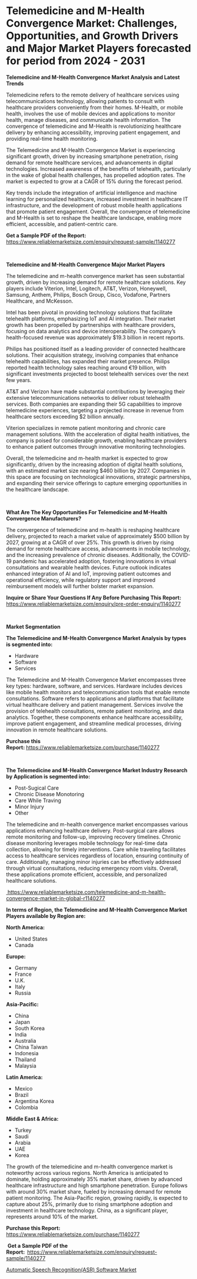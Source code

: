 <p><h1>Telemedicine and M-Health Convergence Market: Challenges, Opportunities, and Growth Drivers and Major Market Players forecasted for period from 2024 - 2031</h1></p><p><strong>Telemedicine and M-Health Convergence Market Analysis and Latest Trends</strong></p>
<p><p>Telemedicine refers to the remote delivery of healthcare services using telecommunications technology, allowing patients to consult with healthcare providers conveniently from their homes. M-Health, or mobile health, involves the use of mobile devices and applications to monitor health, manage diseases, and communicate health information. The convergence of telemedicine and M-Health is revolutionizing healthcare delivery by enhancing accessibility, improving patient engagement, and providing real-time health monitoring.</p><p>The Telemedicine and M-Health Convergence Market is experiencing significant growth, driven by increasing smartphone penetration, rising demand for remote healthcare services, and advancements in digital technologies. Increased awareness of the benefits of telehealth, particularly in the wake of global health challenges, has propelled adoption rates. The market is expected to grow at a CAGR of 15% during the forecast period. </p><p>Key trends include the integration of artificial intelligence and machine learning for personalized healthcare, increased investment in healthcare IT infrastructure, and the development of robust mobile health applications that promote patient engagement. Overall, the convergence of telemedicine and M-Health is set to reshape the healthcare landscape, enabling more efficient, accessible, and patient-centric care.</p></p>
<p><strong>Get a Sample PDF of the Report:&nbsp;</strong> <a href="https://www.reliablemarketsize.com/enquiry/request-sample/1140277?utm_campaign=1897&utm_medium=2&utm_source=Github&utm_content=ia&utm_term=28122024&utm_id=telemedicine-and-m-health-convergence">https://www.reliablemarketsize.com/enquiry/request-sample/1140277</a></p>
<p>&nbsp;</p>
<p><strong>Telemedicine and M-Health Convergence Major Market Players</strong></p>
<p><p>The telemedicine and m-health convergence market has seen substantial growth, driven by increasing demand for remote healthcare solutions. Key players include Viterion, Intel, Logitech, AT&T, Verizon, Honeywell, Samsung, Anthem, Philips, Bosch Group, Cisco, Vodafone, Partners Healthcare, and McKesson. </p><p>Intel has been pivotal in providing technology solutions that facilitate telehealth platforms, emphasizing IoT and AI integration. Their market growth has been propelled by partnerships with healthcare providers, focusing on data analytics and device interoperability. The company’s health-focused revenue was approximately $19.3 billion in recent reports.</p><p>Philips has positioned itself as a leading provider of connected healthcare solutions. Their acquisition strategy, involving companies that enhance telehealth capabilities, has expanded their market presence. Philips reported health technology sales reaching around €19 billion, with significant investments projected to boost telehealth services over the next few years.</p><p>AT&T and Verizon have made substantial contributions by leveraging their extensive telecommunications networks to deliver robust telehealth services. Both companies are expanding their 5G capabilities to improve telemedicine experiences, targeting a projected increase in revenue from healthcare sectors exceeding $2 billion annually.</p><p>Viterion specializes in remote patient monitoring and chronic care management solutions. With the acceleration of digital health initiatives, the company is poised for considerable growth, enabling healthcare providers to enhance patient outcomes through innovative monitoring technologies.</p><p>Overall, the telemedicine and m-health market is expected to grow significantly, driven by the increasing adoption of digital health solutions, with an estimated market size nearing $460 billion by 2027. Companies in this space are focusing on technological innovations, strategic partnerships, and expanding their service offerings to capture emerging opportunities in the healthcare landscape.</p></p>
<p>&nbsp;</p>
<p><strong>What Are The Key Opportunities For Telemedicine and M-Health Convergence Manufacturers?</strong></p>
<p><p>The convergence of telemedicine and m-health is reshaping healthcare delivery, projected to reach a market value of approximately $500 billion by 2027, growing at a CAGR of over 25%. This growth is driven by rising demand for remote healthcare access, advancements in mobile technology, and the increasing prevalence of chronic diseases. Additionally, the COVID-19 pandemic has accelerated adoption, fostering innovations in virtual consultations and wearable health devices. Future outlook indicates enhanced integration of AI and IoT, improving patient outcomes and operational efficiency, while regulatory support and improved reimbursement models will further bolster market expansion.</p></p>
<p><strong>Inquire or Share Your Questions If Any Before Purchasing This Report:</strong> <a href="https://www.reliablemarketsize.com/enquiry/pre-order-enquiry/1140277?utm_campaign=1897&utm_medium=2&utm_source=Github&utm_content=ia&utm_term=28122024&utm_id=telemedicine-and-m-health-convergence">https://www.reliablemarketsize.com/enquiry/pre-order-enquiry/1140277</a></p>
<p>&nbsp;</p>
<p><strong>Market Segmentation</strong></p>
<p><strong>The Telemedicine and M-Health Convergence Market Analysis by types is segmented into:</strong></p>
<p><ul><li>Hardware</li><li>Software</li><li>Services</li></ul></p>
<p><p>The Telemedicine and M-Health Convergence Market encompasses three key types: hardware, software, and services. Hardware includes devices like mobile health monitors and telecommunication tools that enable remote consultations. Software refers to applications and platforms that facilitate virtual healthcare delivery and patient management. Services involve the provision of telehealth consultations, remote patient monitoring, and data analytics. Together, these components enhance healthcare accessibility, improve patient engagement, and streamline medical processes, driving innovation in remote healthcare solutions.</p></p>
<p><strong>Purchase this Report:&nbsp;</strong><a href="https://www.reliablemarketsize.com/purchase/1140277?utm_campaign=1897&utm_medium=2&utm_source=Github&utm_content=ia&utm_term=28122024&utm_id=telemedicine-and-m-health-convergence">https://www.reliablemarketsize.com/purchase/1140277</a></p>
<p>&nbsp;</p>
<p><strong>The Telemedicine and M-Health Convergence Market Industry Research by Application is segmented into:</strong></p>
<p><ul><li>Post-Sugical Care</li><li>Chronic Disease Monotoring</li><li>Care While Traving</li><li>Minor Injury</li><li>Other</li></ul></p>
<p><p>The telemedicine and m-health convergence market encompasses various applications enhancing healthcare delivery. Post-surgical care allows remote monitoring and follow-up, improving recovery timelines. Chronic disease monitoring leverages mobile technology for real-time data collection, allowing for timely interventions. Care while traveling facilitates access to healthcare services regardless of location, ensuring continuity of care. Additionally, managing minor injuries can be effectively addressed through virtual consultations, reducing emergency room visits. Overall, these applications promote efficient, accessible, and personalized healthcare solutions.</p></p>
<p><a href="https://www.reliablemarketsize.com/telemedicine-and-m-health-convergence-market-in-global-r1140277?utm_campaign=1897&utm_medium=2&utm_source=Github&utm_content=ia&utm_term=28122024&utm_id=telemedicine-and-m-health-convergence">&nbsp;https://www.reliablemarketsize.com/telemedicine-and-m-health-convergence-market-in-global-r1140277</a></p>
<p><strong>In terms of Region, the Telemedicine and M-Health Convergence Market Players available by Region are:</strong></p>
<p>
    <p> <strong> North America: </strong>
        <ul>
            <li>United States</li>
            <li>Canada</li>
        </ul>
        </p> 
    <p> <strong> Europe: </strong>
        <ul>
            <li>Germany</li>
            <li>France</li>
            <li>U.K.</li>
            <li>Italy</li>
            <li>Russia</li>
        </ul>
        </p> 
    <p> <strong> Asia-Pacific: </strong>
        <ul>
            <li>China</li>
            <li>Japan</li>
            <li>South Korea</li>
            <li>India</li>
            <li>Australia</li>
            <li>China Taiwan</li>
            <li>Indonesia</li>
            <li>Thailand</li>
            <li>Malaysia</li>
        </ul>
        </p> 
    <p> <strong> Latin America: </strong>
        <ul>
            <li>Mexico</li>
            <li>Brazil</li>
            <li>Argentina Korea</li>
            <li>Colombia</li>
        </ul>
        </p> 
    <p> <strong> Middle East & Africa: </strong>
        <ul>
            <li>Turkey</li>
            <li>Saudi</li>
            <li>Arabia</li>
            <li>UAE</li>
            <li>Korea</li>
        </ul>
    </p>
    </p>
<p><p>The growth of the telemedicine and m-health convergence market is noteworthy across various regions. North America is anticipated to dominate, holding approximately 35% market share, driven by advanced healthcare infrastructure and high smartphone penetration. Europe follows with around 30% market share, fueled by increasing demand for remote patient monitoring. The Asia-Pacific region, growing rapidly, is expected to capture about 25%, primarily due to rising smartphone adoption and investment in healthcare technology. China, as a significant player, represents around 10% of the market.</p></p>
<p><strong>Purchase this Report: </strong><a href="https://www.reliablemarketsize.com/purchase/1140277?utm_campaign=1897&utm_medium=2&utm_source=Github&utm_content=ia&utm_term=28122024&utm_id=telemedicine-and-m-health-convergence">https://www.reliablemarketsize.com/purchase/1140277</a></p>
<p>&nbsp;<strong>Get a Sample PDF of the Report:&nbsp;&nbsp;</strong><a href="https://www.reliablemarketsize.com/enquiry/request-sample/1140277?utm_campaign=1897&utm_medium=2&utm_source=Github&utm_content=ia&utm_term=28122024&utm_id=telemedicine-and-m-health-convergence">https://www.reliablemarketsize.com/enquiry/request-sample/1140277</a></p>
<p><strong></strong></p>
<p><p><a href="https://github.com/ChiragRP21/Market-Research-Report-List-6/blob/main/automatic-speech-recognitionasr-software-market.md?utm_campaign=1897&utm_medium=2&utm_source=Github&utm_content=ia&utm_term=28122024&utm_id=telemedicine-and-m-health-convergence">Automatic Speech Recognition(ASR) Software Market</a></p></p>